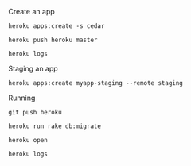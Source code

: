 Create an app

	heroku apps:create -s cedar

	heroku push heroku master
	
	heroku logs

	
Staging an app
	
	heroku apps:create myapp-staging --remote staging


Running
	
	git push heroku
	
	heroku run rake db:migrate
	
	heroku open
	
	heroku logs